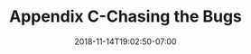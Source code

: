 ---
title: 'Appendix C-Chasing the Bugs'
date: 2018-11-14T19:02:50-07:00
weight: 3.
draft: false
---